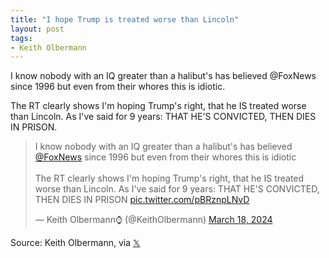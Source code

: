 ```yaml
---
title: "I hope Trump is treated worse than Lincoln"
layout: post
tags:
- Keith Olbermann
---
```


I know nobody with an IQ greater than a halibut's has believed @FoxNews since 1996 but even from their whores this is idiotic.

The RT clearly shows I'm hoping Trump's right, that he IS treated worse than Lincoln. As I've said for 9 years: THAT HE'S CONVICTED, THEN DIES IN PRISON.

<blockquote class="twitter-tweet"><p lang="en" dir="ltr">I know nobody with an IQ greater than a halibut&#39;s has believed <a href="https://twitter.com/FoxNews?ref_src=twsrc%5Etfw">@FoxNews</a> since 1996 but even from their whores this is idiotic<br><br>The RT clearly shows I&#39;m hoping Trump&#39;s right, that he IS treated worse than Lincoln. As I&#39;ve said for 9 years: THAT HE&#39;S CONVICTED, THEN DIES IN PRISON <a href="https://t.co/pBRznpLNvD">pic.twitter.com/pBRznpLNvD</a></p>&mdash; Keith Olbermann⌚️ (@KeithOlbermann) <a href="https://twitter.com/KeithOlbermann/status/1769837781965062184?ref_src=twsrc%5Etfw">March 18, 2024</a></blockquote> <script async src="https://platform.twitter.com/widgets.js" charset="utf-8"></script>

Source: Keith Olbermann, via [𝕏](https://x.com)

